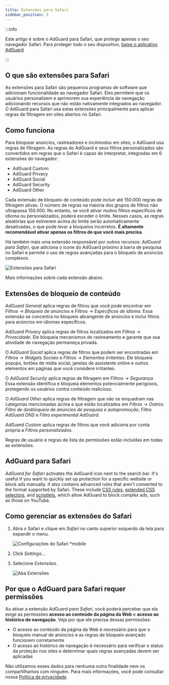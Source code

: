 ```yaml
---
title: Extensões para Safari
sidebar_position: 3
---
```


:::info

Este artigo é sobre o AdGuard para Safari, que protege apenas o seu navegador Safari. Para proteger todo o seu dispositivo, [baixe o aplicativo AdGuard](https://agrd.io/download-kb-adblock)

:::

## O que são extensões para Safari

As extensões para Safari são pequenos programas de software que adicionam funcionalidade ao navegador Safari. Eles permitem que os usuários personalizem e aprimorem sua experiência de navegação adicionando recursos que não estão nativamente integrados ao navegador. O AdGuard para Safari usa estas extensões principalmente para aplicar regras de filtragem em sites abertos no Safari.

## Como funciona

Para bloquear anúncios, rastreadores e incômodos em sites, o AdGuard usa regras de filtragem. As regras do AdGuard e seus filtros personalizados são convertidos em regras que o Safari é capaz de interpretar, integradas em 6 extensões do navegador:

- AdGuard Custom
- AdGuard Privacy
- AdGuard Social
- AdGuard Security
- AdGuard Other

Cada extensão de bloqueio de conteúdo pode incluir até 150.000 regras de filtragem ativas. O número de regras na maioria dos grupos de filtros não ultrapassa 150.000. No entanto, se você ativar muitos filtros específicos de idioma ou personalizados, poderá exceder o limite. Nesses casos, as regras aleatórias que estiverem acima do limite serão automaticamente desativadas, o que pode levar a bloqueios incorretos. **É altamente recomendável ativar apenas os filtros de que você mais precisa**.

Há também mais uma extensão responsável por outros recursos: *AdGuard para Safari*, que adiciona o ícone do AdGuard próximo à barra de pesquisa no Safari e permite o uso de regras avançadas para o bloqueio de anúncios complexos.

![Extensões para Safari](https://cdn.adtidy.org/content/kb/ad_blocker/safari/adguard-for-safari-icon1.png)

Mais informações sobre cada extensão abaixo.

## Extensões de bloqueio de conteúdo

*AdGuard General* aplica regras de filtros que você pode encontrar em *Filtros* → *Bloqueio de anúncios* e *Filtros* → *Específicos de idioma*. Essa extensão se concentra no bloqueio abrangente de anúncios e inclui filtros para anúncios em idiomas específicos.

*AdGuard Privacy* aplica regras de filtros localizados em *Filtros* → *Privacidade*. Ele bloqueia mecanismos de rastreamento e garante que sua atividade de navegação permaneça privada.

O *AdGuard Social* aplica regras de filtros que podem ser encontradas em *Filtros* → *Widgets Sociais* e *Filtros* → *Elementos irritantes*. Ele bloqueia popups, botões de mídia social, janelas de assistente online e outros elementos em páginas que você considere irritantes.

O *AdGuard Security* aplica regras de filtragem em *Filtros* → *Segurança*. Essa extensão identifica e bloqueia elementos potencialmente perigosos, protegendo os usuários contra conteúdo malicioso.

O *AdGuard Other* aplica regras de filtragem que não se enquadram nas categorias mencionadas acima e que estão localizados em *Filtros* → *Outros*: *Filtro de desbloqueio de anúncios de pesquisa e autopromoção*, *Filtro AdGuard DNS* e *Filtro experimental AdGuard*.

*AdGuard Custom* aplica regras de filtros que você adiciona por conta própria a *Filtros personalizados*.

Regras de usuário e regras de lista de permissões estão incluídas em todas as extensões.

## AdGuard para Safari

*AdGuard for Safari* activates the AdGuard icon next to the search bar. It's useful if you want to quickly set up protection for a specific website or block ads manually. It also contains advanced rules that aren't converted to the format supported by Safari. These include [CSS rules](/general/ad-filtering/create-own-filters#cosmetic-css-rules), [extended CSS selectors](/general/ad-filtering/create-own-filters#extended-css-selectors), and [scriptlets](/general/ad-filtering/create-own-filters#scriptlets), which allow AdGuard to block complex ads, such as those on YouTube.

## Como gerenciar as extensões do Safari

1. Abra o Safari e clique em *Safari* no canto superior esquerdo da tela para expandir o menu.

    ![Configurações do Safari *mobile](https://cdn.adtidy.org/content/kb/ad_blocker/safari/adguard-for-safari-settings1.png)

1. Click *Settings...*

1. Selecione *Extensões*.

    ![Aba Extensões](https://cdn.adtidy.org/content/kb/ad_blocker/safari/adguard-for-safari-extensions1.png)

## Por que o AdGuard para Safari requer permissões

Ao ativar a extensão *AdGuard para Safari*, você poderá perceber que ela exige as permissões **acesso ao conteúdo da página da Web** e **acesso ao histórico de navegação**. Veja por que ele precisa dessas permissões:

- O acesso ao conteúdo da página da Web é necessário para que o bloqueio manual de anúncios e as regras de bloqueio avançado funcionem corretamente
- O acesso ao histórico de navegação é necessário para verificar o status da proteção nos sites e determinar quais regras avançadas devem ser aplicadas

Não utilizamos esses dados para nenhuma outra finalidade nem os compartilhamos com ninguém. Para mais informações, você pode consultar nossa [Política de privacidade](https://adguard.com/privacy.html).

